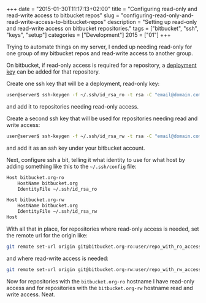 +++
date = "2015-01-30T11:17:13+02:00"
title = "Configuring read-only and read-write access to bitbucket repos"
slug = "configuring-read-only-and-read-write-access-to-bitbucket-repos"
description = "Setting up read-only and read-write access on bitbucket repositories."
tags = ["bitbucket", "ssh", "keys", "setup"]
categories = ["Development"]
2015 = ["01"]
+++

Trying to automate things on my server, I ended up needing read-only for one group of my bitbucket repos and read-write access to another group.

On bitbucket, if read-only access is required for a repository, a <a href='https://confluence.atlassian.com/display/BITBUCKET/Use+deployment+keys'>deployment key</a> can be added for that repository.

Create one ssh key that will be a deployment, read-only key:

``` bash
user@server$ ssh-keygen -f ~/.ssh/id_rsa_ro -t rsa -C "email@domain.com"
```

and add it to repositories needing read-only access.

Create a second ssh key that will be used for repositories needing read and write access:

``` bash
user@server$ ssh-keygen -f ~/.ssh/id_rsa_rw -t rsa -C "email@domain.com"
```

and add it as an ssh key under your bitbucket account.

Next, configure ssh a bit, telling it what identity to use for what host by adding something like this to the <code>~/.ssh/config</code> file:

``` bash
Host bitbucket.org-ro
    HostName bitbucket.org
    IdentityFile ~/.ssh/id_rsa_ro

Host bitbucket.org-rw
    HostName bitbucket.org
    IdentityFile ~/.ssh/id_rsa_rw
Host
```

With all that in place, for repositories where read-only access is needed, set the remote url for the origin like:

``` bash
git remote set-url origin git@bitbucket.org-ro:user/repo_with_ro_access.git
```

and where read-write access is needed:

``` bash
git remote set-url origin git@bitbucket.org-rw:user/repo_with_rw_access.git
```

Now for repositories with the <code>bitbucket.org-ro</code> hostname I have read-only access and for repositories with the <code>bitbucket.org-rw</code> hostname read and write access. Neat.
